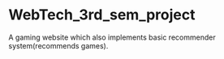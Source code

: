 # WebTech_3rd_sem_project
A gaming website which also implements basic recommender system(recommends games).
